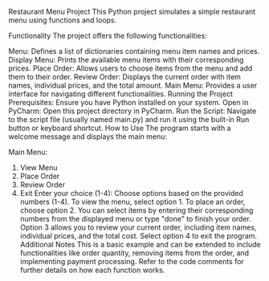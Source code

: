 Restaurant Menu Project
This Python project simulates a simple restaurant menu using functions and loops.

Functionality
The project offers the following functionalities:

Menu: Defines a list of dictionaries containing menu item names and prices.
Display Menu: Prints the available menu items with their corresponding prices.
Place Order: Allows users to choose items from the menu and add them to their order.
Review Order: Displays the current order with item names, individual prices, and the total amount.
Main Menu: Provides a user interface for navigating different functionalities.
Running the Project
Prerequisites: Ensure you have Python installed on your system.
Open in PyCharm: Open this project directory in PyCharm.
Run the Script: Navigate to the script file (usually named main.py) and run it using the built-in Run button or keyboard shortcut.
How to Use
The program starts with a welcome message and displays the main menu:

Main Menu:
1. View Menu
2. Place Order
3. Review Order
4. Exit
Enter your choice (1-4): 
Choose options based on the provided numbers (1-4).
To view the menu, select option 1.
To place an order, choose option 2. You can select items by entering their corresponding numbers from the displayed menu or type "done" to finish your order.
Option 3 allows you to review your current order, including item names, individual prices, and the total cost.
Select option 4 to exit the program.
Additional Notes
This is a basic example and can be extended to include functionalities like order quantity, removing items from the order, and implementing payment processing.
Refer to the code comments for further details on how each function works.